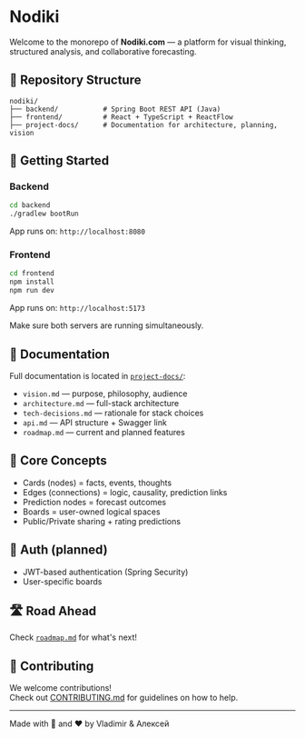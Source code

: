 # Nodiki

Welcome to the monorepo of **Nodiki.com** — a platform for visual thinking, structured analysis, and collaborative forecasting.

## 📂 Repository Structure

```
nodiki/
├── backend/           # Spring Boot REST API (Java)
├── frontend/          # React + TypeScript + ReactFlow
├── project-docs/      # Documentation for architecture, planning, vision
```

## 🚀 Getting Started

### Backend
```bash
cd backend
./gradlew bootRun
```
App runs on: `http://localhost:8080`

### Frontend
```bash
cd frontend
npm install
npm run dev
```
App runs on: `http://localhost:5173`

Make sure both servers are running simultaneously.

## 📖 Documentation
Full documentation is located in [`project-docs/`](./project-docs):

- `vision.md` — purpose, philosophy, audience
- `architecture.md` — full-stack architecture
- `tech-decisions.md` — rationale for stack choices
- `api.md` — API structure + Swagger link
- `roadmap.md` — current and planned features

## 🧩 Core Concepts
- Cards (nodes) = facts, events, thoughts
- Edges (connections) = logic, causality, prediction links
- Prediction nodes = forecast outcomes
- Boards = user-owned logical spaces
- Public/Private sharing + rating predictions

## 🔐 Auth (planned)
- JWT-based authentication (Spring Security)
- User-specific boards

## 🛣️ Road Ahead
Check [`roadmap.md`](./project-docs/docs/roadmap.md) for what's next!

## 🤝 Contributing

We welcome contributions!  
Check out [CONTRIBUTING.md](CONTRIBUTING.md) for guidelines on how to help.

---

Made with 🧠 and ❤️ by Vladimir & Алексей
